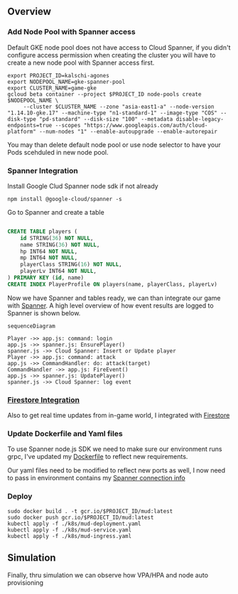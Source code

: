 ## Overview

### Add Node Pool with Spanner access

Default GKE node pool does not have access to Cloud Spanner, if you didn't configure access permission when creating the cluster you will have to create a new node pool with Spanner access first.

```shell
export PROJECT_ID=kalschi-agones
export NODEPOOL_NAME=gke-spanner-pool
export CLUSTER_NAME=game-gke
gcloud beta container --project $PROJECT_ID node-pools create $NODEPOOL_NAME \
     --cluster $CLUSTER_NAME --zone "asia-east1-a" --node-version "1.14.10-gke.17" --machine-type "n1-standard-1" --image-type "COS" --disk-type "pd-standard" --disk-size "100" --metadata disable-legacy-endpoints=true --scopes "https://www.googleapis.com/auth/cloud-platform" --num-nodes "1" --enable-autoupgrade --enable-autorepair
```

You may than delete default node pool or use node selector to have your Pods scehduled in new node pool.

### Spanner Integration

Install Google Clud Spanner node sdk if not already

```shell
npm install @google-cloud/spanner -s
```

Go to Spanner and create a table

```sql

CREATE TABLE players (
    id STRING(36) NOT NULL,
    name STRING(36) NOT NULL,
    hp INT64 NOT NULL,
    mp INT64 NOT NULL,
    playerClass STRING(16) NOT NULL,
    playerLv INT64 NOT NULL,
) PRIMARY KEY (id, name)
CREATE INDEX PlayerProfile ON players(name, playerClass, playerLv)
```

Now we have Spanner and tables ready, we can than integrate our game with [Spanner](./game-core/utils/spanner.js). A high level overview of how event results are logged to Spanner is shown below.

```mermaid
sequenceDiagram

Player ->> app.js: command: login
app.js ->> spanner.js: EnsurePlayer()
spanner.js ->> Cloud Spanner: Insert or Update player
Player ->> app.js: command: attack
app.js ->> CommandHandler: do: attack(target)
CommandHandler ->> app.js: FireEvent()
app.js ->> spanner.js: UpdatePlayer()
spanner.js ->> Cloud Spanner: log event
```

### [Firestore Integration](./firestore_native.md)

Also to get real time updates from in-game world, I integrated with [Firestore](./firestore_native.md)

### Update Dockerfile and Yaml files

To use Spanner node.js SDK we need to make sure our environment runs grpc, I've updated my [Dockerfile](./game-core/Dockerfile) to reflect new requirements.

Our yaml files need to be modified to reflect new ports as well, I now need to pass in environment contains my [Spanner connection info](./k8s/mud-deployment.yaml)

### Deploy

```shell
sudo docker build . -t gcr.io/$PROJECT_ID/mud:latest
sudo docker push gcr.io/$PROJECT_ID/mud:latest
kubectl apply -f ./k8s/mud-deployment.yaml
kubectl apply -f ./k8s/mud-service.yaml
kubectl apply -f ./k8s/mud-ingress.yaml
```


## Simulation

Finally, thru simulation we can observe how VPA/HPA and node auto provisioning